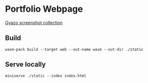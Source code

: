 # Portfolio Webpage

[Gyazo screenshot collection](https://gyazo.com/collections/d6ab90211f5a3ce8d290b3e6dba60c2f)

## Build

`wasm-pack build --target web --out-name wasm --out-dir ./static`

## Serve locally

`miniserve ./static --index index.html`
